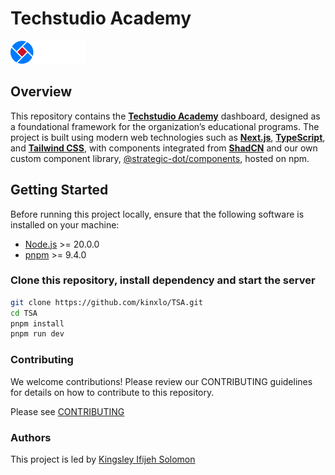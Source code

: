 # Techstudio Academy

![Techstudio Academy Logo](/public/images/logo-white.png)

## Overview

This repository contains the **[Techstudio Academy](https://techstudioacademy.com)** dashboard, designed as a foundational framework for the organization’s educational programs. The project is built using modern web technologies such as **[Next.js](https://nextjs.org/docs)**, **[TypeScript](https://www.typescriptlang.org/)**, and **[Tailwind CSS](https://tailwindcss.com/)**, with components integrated from **[ShadCN](https://ui.shadcn.com/)** and our own custom component library, [@strategic-dot/components](https://www.npmjs.com/package/@strategic-dot/components), hosted on npm.

## Getting Started

Before running this project locally, ensure that the following software is installed on your machine:

- [Node.js](https://nodejs.org/) >= 20.0.0
- [pnpm](https://pnpm.io/) >= 9.4.0

### Clone this repository, install dependency and start the server

```bash
git clone https://github.com/kinxlo/TSA.git
cd TSA
pnpm install
pnpm run dev
```

### Contributing

We welcome contributions! Please review our CONTRIBUTING guidelines for details on how to contribute to this repository.

Please see [CONTRIBUTING](./CONTRIBUTING.md)

### Authors

This project is led by [Kingsley Ifijeh Solomon](https://github.com/kinxlo)
